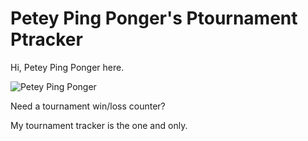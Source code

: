 Petey Ping Ponger's Ptournament Ptracker
=======================================

Hi, Petey Ping Ponger here.

![Petey Ping Ponger](/img/petey.jpg "Petey Ping Ponger")

Need a tournament win/loss counter?

My tournament tracker is the one and only.

